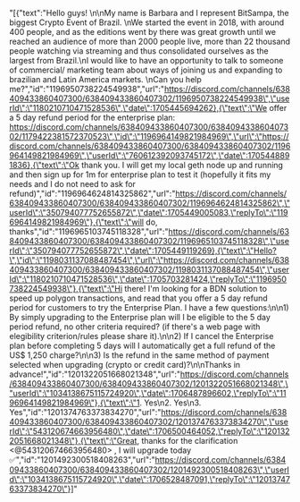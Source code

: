 "[{\"text\":\"Hello guys! \\n\\nMy name is Barbara and I represent BitSampa, the biggest Crypto Event of Brazil. \\nWe started the event in 2018, with around 400 people, and as the editions went by there was great growth until we reached an audience of more than 2000 people live, more than 22 thousand people watching via streaming and thus consolidated ourselves as the largest from Brazil.\\nI would like to have an opportunity to talk to someone of commercial/ marketing team about ways of joining us and expanding to brazilian and Latin America markets. \\nCan you help me?\",\"id\":\"1196950738224549938\",\"url\":\"https://discord.com/channels/638409433860407300/638409433860407302/1196950738224549938\",\"userId\":\"1180210710471528536\",\"date\":1705445694262},{\"text\":\"We offer a 5 day refund period for the enterprise plan: https://discord.com/channels/638409433860407300/638409433860407302/1179422381572370523\",\"id\":\"1196964149821984969\",\"url\":\"https://discord.com/channels/638409433860407300/638409433860407302/1196964149821984969\",\"userId\":\"760612392093745172\",\"date\":1705448891836},{\"text\":\"Ok thank you. I will get my local geth node up and running and then sign up for 1m for enterprise plan to test it (hopefully it fits my needs and I do not need to ask for refund)\",\"id\":\"1196964624814325862\",\"url\":\"https://discord.com/channels/638409433860407300/638409433860407302/1196964624814325862\",\"userId\":\"350794077752655872\",\"date\":1705449005083,\"replyTo\":\"1196964149821984969\"},{\"text\":\"will do, thanks\",\"id\":\"1196965103745118328\",\"url\":\"https://discord.com/channels/638409433860407300/638409433860407302/1196965103745118328\",\"userId\":\"350794077752655872\",\"date\":1705449119269},{\"text\":\"Hello?\",\"id\":\"1198031137088487454\",\"url\":\"https://discord.com/channels/638409433860407300/638409433860407302/1198031137088487454\",\"userId\":\"1180210710471528536\",\"date\":1705703281424,\"replyTo\":\"1196950738224549938\"},{\"text\":\"Hi there! I'm looking for a BDN solution to speed up polygon transactions, and read that you offer a 5 day refund period for customers to try the Enterprise Plan. I have a few questions:\\n\\n1) By simply upgrading to the Enterprise plan will I be eligible to the 5 day period refund, no other criteria required? (if there's a web page with elegibility criterion/rules please share it).\\n\\n2) If I cancel the Enterprise plan before completing 5 days will I automatically get a full refund of the US$ 1,250 charge?\\n\\n3) Is the refund in the same method of payment selected when upgrading (crypto or credit card)?\\n\\nThanks in advance!\",\"id\":\"1201322051668021348\",\"url\":\"https://discord.com/channels/638409433860407300/638409433860407302/1201322051668021348\",\"userId\":\"1034138675115724920\",\"date\":1706487896602,\"replyTo\":\"1196964149821984969\"},{\"text\":\"1. Yes\\n2. Yes\\n3. Yes\",\"id\":\"1201374763373834270\",\"url\":\"https://discord.com/channels/638409433860407300/638409433860407302/1201374763373834270\",\"userId\":\"543120674663956480\",\"date\":1706500464052,\"replyTo\":\"1201322051668021348\"},{\"text\":\"Great, thanks for the clarification <@543120674663956480> , I will upgrade today ✅\",\"id\":\"1201492300518408263\",\"url\":\"https://discord.com/channels/638409433860407300/638409433860407302/1201492300518408263\",\"userId\":\"1034138675115724920\",\"date\":1706528487091,\"replyTo\":\"1201374763373834270\"}]"